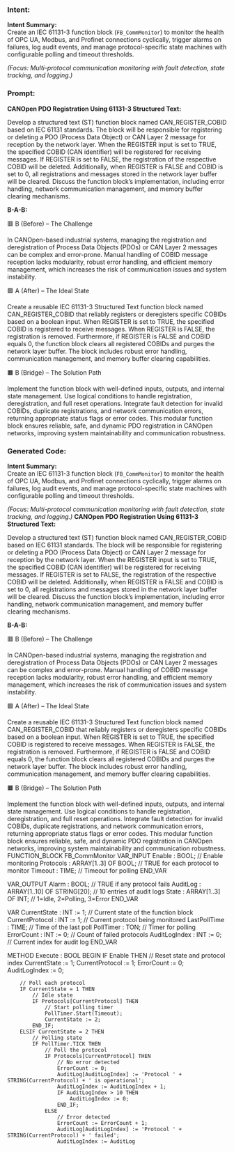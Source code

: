 ### Intent:
**Intent Summary:**  
Create an IEC 61131-3 function block (`FB_CommMonitor`) to monitor the health of OPC UA, Modbus, and Profinet connections cyclically, trigger alarms on failures, log audit events, and manage protocol-specific state machines with configurable polling and timeout thresholds.  

*(Focus: Multi-protocol communication monitoring with fault detection, state tracking, and logging.)*

### Prompt:
**CANOpen PDO Registration Using 61131-3 Structured Text:**

Develop a structured text (ST) function block named CAN_REGISTER_COBID based on IEC 61131 standards. The block will be responsible for registering or deleting a PDO (Process Data Object) or CAN Layer 2 message for reception by the network layer. When the REGISTER input is set to TRUE, the specified COBID (CAN identifier) will be registered for receiving messages. If REGISTER is set to FALSE, the registration of the respective COBID will be deleted. Additionally, when REGISTER is FALSE and COBID is set to 0, all registrations and messages stored in the network layer buffer will be cleared. Discuss the function block’s implementation, including error handling, network communication management, and memory buffer clearing mechanisms.

**B-A-B:**

🟥 B (Before) – The Challenge

In CANOpen-based industrial systems, managing the registration and deregistration of Process Data Objects (PDOs) or CAN Layer 2 messages can be complex and error-prone. Manual handling of COBID message reception lacks modularity, robust error handling, and efficient memory management, which increases the risk of communication issues and system instability.

🟩 A (After) – The Ideal State

Create a reusable IEC 61131-3 Structured Text function block named CAN_REGISTER_COBID that reliably registers or deregisters specific COBIDs based on a boolean input. When REGISTER is set to TRUE, the specified COBID is registered to receive messages. When REGISTER is FALSE, the registration is removed. Furthermore, if REGISTER is FALSE and COBID equals 0, the function block clears all registered COBIDs and purges the network layer buffer. The block includes robust error handling, communication management, and memory buffer clearing capabilities.

🟧 B (Bridge) – The Solution Path

Implement the function block with well-defined inputs, outputs, and internal state management. Use logical conditions to handle registration, deregistration, and full reset operations. Integrate fault detection for invalid COBIDs, duplicate registrations, and network communication errors, returning appropriate status flags or error codes. This modular function block ensures reliable, safe, and dynamic PDO registration in CANOpen networks, improving system maintainability and communication robustness.

### Generated Code:
**Intent Summary:**  
Create an IEC 61131-3 function block (`FB_CommMonitor`) to monitor the health of OPC UA, Modbus, and Profinet connections cyclically, trigger alarms on failures, log audit events, and manage protocol-specific state machines with configurable polling and timeout thresholds.  

*(Focus: Multi-protocol communication monitoring with fault detection, state tracking, and logging.)*
**CANOpen PDO Registration Using 61131-3 Structured Text:**

Develop a structured text (ST) function block named CAN_REGISTER_COBID based on IEC 61131 standards. The block will be responsible for registering or deleting a PDO (Process Data Object) or CAN Layer 2 message for reception by the network layer. When the REGISTER input is set to TRUE, the specified COBID (CAN identifier) will be registered for receiving messages. If REGISTER is set to FALSE, the registration of the respective COBID will be deleted. Additionally, when REGISTER is FALSE and COBID is set to 0, all registrations and messages stored in the network layer buffer will be cleared. Discuss the function block’s implementation, including error handling, network communication management, and memory buffer clearing mechanisms.

**B-A-B:**

🟥 B (Before) – The Challenge

In CANOpen-based industrial systems, managing the registration and deregistration of Process Data Objects (PDOs) or CAN Layer 2 messages can be complex and error-prone. Manual handling of COBID message reception lacks modularity, robust error handling, and efficient memory management, which increases the risk of communication issues and system instability.

🟩 A (After) – The Ideal State

Create a reusable IEC 61131-3 Structured Text function block named CAN_REGISTER_COBID that reliably registers or deregisters specific COBIDs based on a boolean input. When REGISTER is set to TRUE, the specified COBID is registered to receive messages. When REGISTER is FALSE, the registration is removed. Furthermore, if REGISTER is FALSE and COBID equals 0, the function block clears all registered COBIDs and purges the network layer buffer. The block includes robust error handling, communication management, and memory buffer clearing capabilities.

🟧 B (Bridge) – The Solution Path

Implement the function block with well-defined inputs, outputs, and internal state management. Use logical conditions to handle registration, deregistration, and full reset operations. Integrate fault detection for invalid COBIDs, duplicate registrations, and network communication errors, returning appropriate status flags or error codes. This modular function block ensures reliable, safe, and dynamic PDO registration in CANOpen networks, improving system maintainability and communication robustness.
FUNCTION_BLOCK FB_CommMonitor
VAR_INPUT
    Enable : BOOL; // Enable monitoring
    Protocols : ARRAY[1..3] OF BOOL; // TRUE for each protocol to monitor
    Timeout : TIME; // Timeout for polling
END_VAR

VAR_OUTPUT
    Alarm : BOOL; // TRUE if any protocol fails
    AuditLog : ARRAY[1..10] OF STRING[20]; // 10 entries of audit logs
    State : ARRAY[1..3] OF INT; // 1=Idle, 2=Polling, 3=Error
END_VAR

VAR
    CurrentState : INT := 1; // Current state of the function block
    CurrentProtocol : INT := 1; // Current protocol being monitored
    LastPollTime : TIME; // Time of the last poll
    PollTimer : TON; // Timer for polling
    ErrorCount : INT := 0; // Count of failed protocols
    AuditLogIndex : INT := 0; // Current index for audit log
END_VAR

METHOD Execute : BOOL
BEGIN
    IF Enable THEN
        // Reset state and protocol index
        CurrentState := 1;
        CurrentProtocol := 1;
        ErrorCount := 0;
        AuditLogIndex := 0;

        // Poll each protocol
        IF CurrentState = 1 THEN
            // Idle state
            IF Protocols[CurrentProtocol] THEN
                // Start polling timer
                PollTimer.Start(Timeout);
                CurrentState := 2;
            END_IF;
        ELSIF CurrentState = 2 THEN
            // Polling state
            IF PollTimer.TICK THEN
                // Poll the protocol
                IF Protocols[CurrentProtocol] THEN
                    // No error detected
                    ErrorCount := 0;
                    AuditLog[AuditLogIndex] := 'Protocol ' + STRING(CurrentProtocol) + ' is operational';
                    AuditLogIndex := AuditLogIndex + 1;
                    IF AuditLogIndex > 10 THEN
                        AuditLogIndex := 0;
                    END_IF;
                ELSE
                    // Error detected
                    ErrorCount := ErrorCount + 1;
                    AuditLog[AuditLogIndex] := 'Protocol ' + STRING(CurrentProtocol) + ' failed';
                    AuditLogIndex := AuditLog
